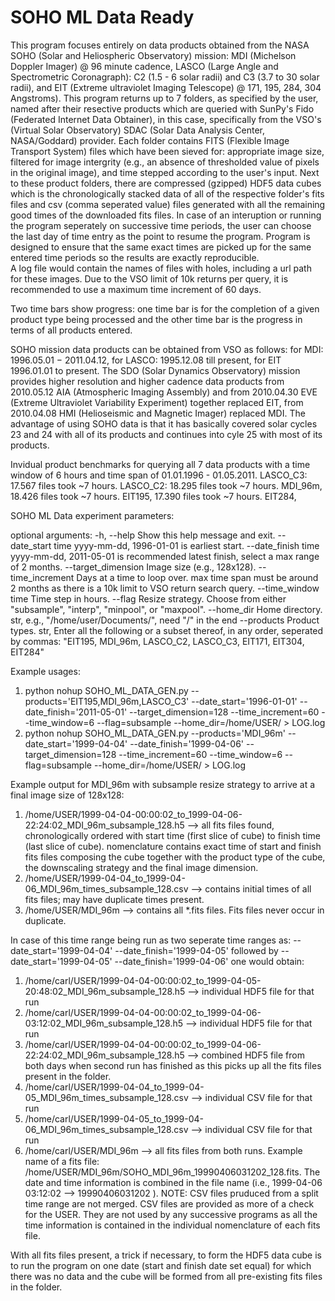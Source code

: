 # SOHO ML Data Ready
This program focuses entirely on data products obtained from the NASA SOHO (Solar and Heliospheric Observatory) mission: MDI (Michelson Doppler Imager) @ 96 minute cadence, 
LASCO (Large Angle and Spectrometric Coronagraph): C2 (1.5 - 6 solar radii) and C3 (3.7 to 30 solar radii), and EIT (Extreme ultraviolet Imaging Telescope) @ 171, 195, 284, 304 Angstroms).
This program returns up to 7 folders, as specified by the user, named after their resective products which are queried with SunPy's Fido (Federated Internet Data Obtainer), in this case, specifically from the VSO's (Virtual Solar Observatory) SDAC (Solar Data Analysis Center, NASA/Goddard) provider. 
Each folder contains FITS (Flexible Image Transport System) files which have been sieved for: appropriate image size, filtered for image intergrity (e.g., an absence of thresholded value of pixels in the original image), and time stepped according to the user's input.
Next to these product folders, there are compressed (gzipped) HDF5 data cubes which is the chronologically stacked data of all of the respective folder's fits files and csv (comma seperated value) files generated with all the remaining good times of the downloaded fits files. 
In case of an interuption or running the program seperately on successive time periods, the user can choose the last day of time entry as the point to resume the program. 
Program is designed to ensure that the same exact times are picked up for the same entered time periods so the results are exactly reproducible.  
A log file would contain the names of files with holes, including a url path for these images. 
Due to the VSO limit of 10k returns per query, it is recommended to use a maximum time increment of 60 days. 

Two time bars show progress: one time bar is for the completion of a given product type being processed and the other time bar is the progress in terms of all products entered.

SOHO mission data products can be obtained from VSO as follows: for MDI: 1996.05.01 − 2011.04.12, for LASCO: 1995.12.08 till present, for EIT 1996.01.01 to present. 
The SDO (Solar Dynamics Observatory) mission provides higher resolution and higher cadence data products from 2010.05.12 AIA (Atmospheric Imaging Assembly) and from 2010.04.30 EVE (Extreme Ultraviolet Variability Experiment) together replaced EIT, from 2010.04.08 HMI (Helioseismic and Magnetic Imager) replaced MDI. 
The advantage of using SOHO data is that it has basically covered solar cycles 23 and 24 with all of its products and continues into cyle 25 with most of its products.       

Invidual product benchmarks for querying all 7 data products with a time window of 6 hours and time span of 01.01.1996 - 01.05.2011.
LASCO_C3: 17.567 files took ~7 hours.
LASCO_C2: 18.295 files took ~7 hours.
MDI_96m, 18.426 files took ~7 hours.
EIT195, 17.390 files took ~7 hours.
EIT284, 

SOHO ML Data experiment parameters:

optional arguments:
  -h, --help            Show this help message and exit.
  --date_start time     yyyy-mm-dd, 1996-01-01 is earliest start.
  --date_finish time    yyyy-mm-dd, 2011-05-01 is recommended latest finish, select a max range of 2 months.
  --target_dimension    Image size (e.g., 128x128).
  --time_increment      Days at a time to loop over. max time span must be around 2 months as there is a 10k limit to VSO return search query.
  --time_window time    Time step in hours.
  --flag 			    Resize strategy. Choose from either "subsample", "interp", "minpool", or "maxpool".
  --home_dir            Home directory. str, e.g., "/home/user/Documents/", need "/" in the end
  --products            Product types. str, Enter all the following or a subset thereof, in any order, seperated by commas: "EIT195, MDI_96m, LASCO_C2, LASCO_C3, EIT171, EIT304, EIT284"


Example usages: 
1. python nohup SOHO_ML_DATA_GEN.py --products='EIT195,MDI_96m,LASCO_C3' --date_start='1996-01-01' --date_finish='2011-05-01' --target_dimension=128 --time_increment=60 --time_window=6 
--flag=subsample --home_dir=/home/USER/ > LOG.log
2. python nohup SOHO_ML_DATA_GEN.py --products='MDI_96m' --date_start='1999-04-04' --date_finish='1999-04-06' --target_dimension=128 --time_increment=60 --time_window=6 
--flag=subsample --home_dir=/home/USER/ > LOG.log

Example output for MDI_96m with subsample resize strategy to arrive at a final image size of 128x128:
1. /home/USER/1999-04-04-00:00:02_to_1999-04-06-22:24:02_MDI_96m_subsample_128.h5 --> all fits files found, chronologically ordered with start time (first slice of cube) to finish time (last slice of cube). nomenclature contains exact time of start and finish fits files composing the cube together with the product type of the cube, the downscaling strategy and the final image dimension.
2. /home/USER/1999-04-04_to_1999-04-06_MDI_96m_times_subsample_128.csv --> contains initial times of all fits files; may have duplicate times present. 
3. /home/USER/MDI_96m --> contains all *.fits files. Fits files never occur in duplicate.

In case of this time range being run as two seperate time ranges as: --date_start='1999-04-04' --date_finish='1999-04-05' followed by --date_start='1999-04-05' --date_finish='1999-04-06' one would obtain: 
1. /home/carl/USER/1999-04-04-00:00:02_to_1999-04-05-20:48:02_MDI_96m_subsample_128.h5 --> individual HDF5 file for that run
2. /home/carl/USER/1999-04-04-00:00:02_to_1999-04-06-03:12:02_MDI_96m_subsample_128.h5 --> individual HDF5 file for that run
3. /home/carl/USER/1999-04-04-00:00:02_to_1999-04-06-22:24:02_MDI_96m_subsample_128.h5 --> combined HDF5 file from both days when second run has finished as this picks up all the fits files present in the folder.
4. /home/carl/USER/1999-04-04_to_1999-04-05_MDI_96m_times_subsample_128.csv --> individual CSV file for that run
5. /home/carl/USER/1999-04-05_to_1999-04-06_MDI_96m_times_subsample_128.csv --> individual CSV file for that run
6. /home/carl/USER/MDI_96m --> all fits files from both runs. 
Example name of a fits file: /home/USER/MDI_96m/SOHO_MDI_96m_19990406031202_128.fits. The date and time information is combined in the file name (i.e., 1999-04-06 03:12:02 --> 19990406031202 ).
NOTE: CSV files pruduced from a split time range are not merged. CSV files are provided as more of a check for the USER. They are not used by any successive programs as all the time information is contained in the individual nomenclature  of each fits file.  

With all fits files present, a trick if necessary, to form the HDF5 data cube is to run the program on one date (start and finish date set equal) for which there was no data and the cube will be formed from all pre-existing fits files in the folder.

